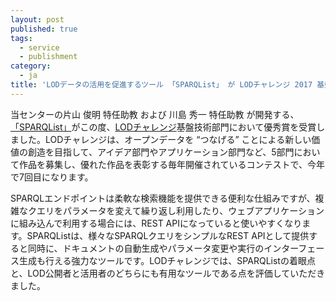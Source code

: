 ```yaml
---
layout: post
published: true
tags:
  - service
  - publishment
category:
  - ja
title: 'LODデータの活用を促進するツール 「SPARQList」 が LODチャレンジ 2017 基盤技術部門で優秀賞を受賞しました'
---
```

当センターの片山 俊明 特任助教 および 川島 秀一 特任助教 が開発する、[「SPARQList」](http://idea.linkdata.org/idea/idea1s2461i)がこの度、[LODチャレンジ](http://2017.lodc.jp/)基盤技術部門において優秀賞を受賞しました。LODチャレンジは、オープンデータを “つなげる” ことによる新しい価値の創造を目指して、アイデア部門やアプリケーション部門など、5部門において作品を募集し、優れた作品を表彰する毎年開催されているコンテストで、今年で7回目になります。
 
SPARQLエンドポイントは柔軟な検索機能を提供できる便利な仕組みですが、複雑なクエリをパラメータを変えて繰り返し利用したり、ウェブアプリケーションに組み込んで利用する場合には、REST APIになっていると使いやすくなります。SPARQListは、様々なSPARQLクエリをシンプルなREST APIとして提供すると同時に、ドキュメントの自動生成やパラメータ変更や実行のインターフェース生成も行える強力なツールです。LODチャレンジでは、SPARQListの着眼点と、LOD公開者と活用者のどちらにも有用なツールである点を評価していただきました。